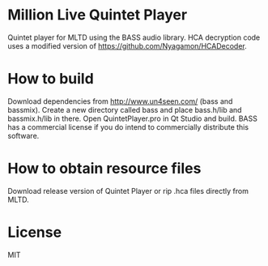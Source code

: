 # Million Live Quintet Player
Quintet player for MLTD using the BASS audio library. HCA decryption code uses a modified version of https://github.com/Nyagamon/HCADecoder.

# How to build
Download dependencies from http://www.un4seen.com/ (bass and bassmix).
Create a new directory called bass and place bass.h/lib and bassmix.h/lib in there.
Open QuintetPlayer.pro in Qt Studio and build.
BASS has a commercial license if you do intend to commercially distribute this software.

# How to obtain resource files
Download release version of Quintet Player or rip .hca files directly from MLTD.

# License
MIT
